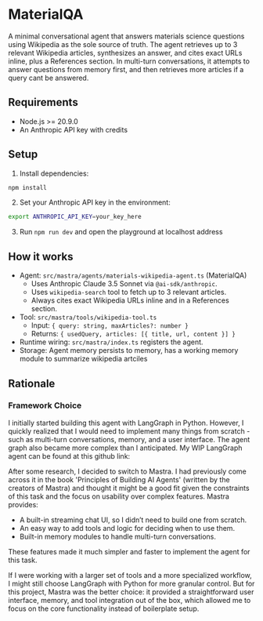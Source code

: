 # MaterialQA

A minimal conversational agent that answers materials science questions using Wikipedia as the sole source of truth. The agent retrieves up to 3 relevant Wikipedia articles, synthesizes an answer, and cites exact URLs inline, plus a References section. In multi-turn conversations, it attempts to answer questions from memory first, and then retrieves more articles if a query cant be answered.

## Requirements

- Node.js >= 20.9.0
- An Anthropic API key with credits

## Setup

1. Install dependencies:

```bash
npm install
```

2. Set your Anthropic API key in the environment:

```bash
export ANTHROPIC_API_KEY=your_key_here
```

3. Run `npm run dev` and open the playground at localhost address


## How it works

- Agent: `src/mastra/agents/materials-wikipedia-agent.ts` (MaterialQA)
  - Uses Anthropic Claude 3.5 Sonnet via `@ai-sdk/anthropic`.
  - Uses `wikipedia-search` tool to fetch up to 3 relevant articles.
  - Always cites exact Wikipedia URLs inline and in a References section.
- Tool: `src/mastra/tools/wikipedia-tool.ts`
  - Input: `{ query: string, maxArticles?: number }`
  - Returns: `{ usedQuery, articles: [{ title, url, content }] }`
- Runtime wiring: `src/mastra/index.ts` registers the agent.
- Storage: Agent memory persists to memory, has a working memory module to summarize wikipedia artciles

## Rationale

### Framework Choice

I initially started building this agent with LangGraph in Python. However, I quickly realized that I would need to implement many things from scratch - such as multi-turn conversations, memory, and a user interface. The agent graph also became more complex than I anticipated. My WIP LangGraph agent can be found at this github link: 

After some research, I decided to switch to Mastra. I had previously come across it in the book 'Principles of Building AI Agents' (written by the creators of Mastra) and thought it might be a good fit given the constraints of this task and the focus on usability over complex features. Mastra provides:

- A built-in streaming chat UI, so I didn’t need to build one from scratch.
- An easy way to add tools and logic for deciding when to use them.
- Built-in memory modules to handle multi-turn conversations.

These features made it much simpler and faster to implement the agent for this task.

If I were working with a larger set of tools and a more specialized workflow, I might still choose LangGraph with Python for more granular control. But for this project, Mastra was the better choice: it provided a straightforward user interface, memory, and tool integration out of the box, which allowed me to focus on the core functionality instead of boilerplate setup.

